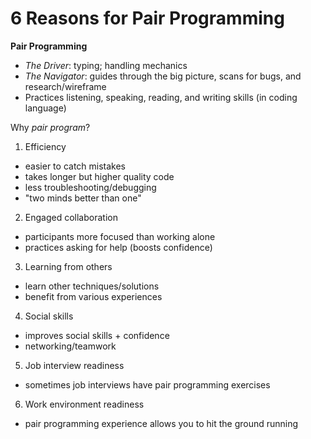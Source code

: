 # 6 Reasons for Pair Programming  

**Pair Programming**  
- *The Driver*: typing; handling mechanics  
- *The Navigator*: guides through the big picture, scans for bugs, and research/wireframe  
- Practices listening, speaking, reading, and writing skills (in coding language)  

Why *pair program*?  
1. Efficiency  
- easier to catch mistakes  
- takes longer but higher quality code  
- less troubleshooting/debugging  
- "two minds better than one"
2. Engaged collaboration  
- participants more focused than working alone  
- practices asking for help (boosts confidence)  
3. Learning from others
- learn other techniques/solutions  
- benefit from various experiences  
4. Social skills
- improves social skills + confidence  
- networking/teamwork
5. Job interview readiness
- sometimes job interviews have pair programming exercises  
6. Work environment readiness 
- pair programming experience allows you to hit the ground running  

